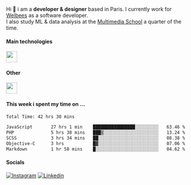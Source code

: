 Hi :wave: i am a **developer & designer** based in Paris. I currently work for [Welbees](https://www.welbees.com) as a software developer.<br /> I also study ML & data analysis at the [Multimedia School](https://www.ecole-multimedia.com/) a quarter of the time.

#### Main technologies
<img height="30" src="https://skillicons.dev/icons?i=js,ts,react,nextjs,threejs,nodejs,nestjs,laravel,mysql,git,docker" />

#### Other
<img height="30" src="https://skillicons.dev/icons?i=figma,ps,ai,ae,pr,blender,unreal,ableton" />

#### This week i spent my time on ...
<!--START_SECTION:waka-->

```txt
Total Time: 42 hrs 30 mins

JavaScript       27 hrs 1 min    ████████████████░░░░░░░░░   63.46 %
PHP              5 hrs 38 mins   ███▒░░░░░░░░░░░░░░░░░░░░░   13.24 %
SCSS             3 hrs 34 mins   ██░░░░░░░░░░░░░░░░░░░░░░░   08.38 %
Objective-C      3 hrs           █▓░░░░░░░░░░░░░░░░░░░░░░░   07.06 %
Markdown         1 hr 58 mins    █░░░░░░░░░░░░░░░░░░░░░░░░   04.62 %
```

<!--END_SECTION:waka-->

#### Socials

<a href="https://www.instagram.com/maximelbv/" target="_blank">![Instagram](https://img.shields.io/badge/Instagram-E4405F?style=for-the-badge&logo=instagram&logoColor=white)</a>
<a href="https://www.linkedin.com/in/maxime-lefebvre-85b545199" target="_blank">![Linkedin](https://img.shields.io/badge/LinkedIn-0077B5?style=for-the-badge&logo=linkedin&logoColor=white)</a>
